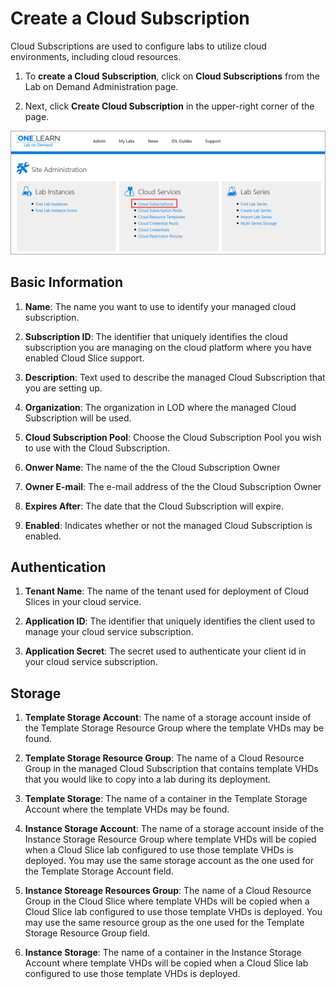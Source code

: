# Create a Cloud Subscription
Cloud Subscriptions are used to configure labs to utilize cloud environments, including cloud resources. 

1. To **create a Cloud Subscription**, click on **Cloud Subscriptions** from the Lab on Demand Administration page. 

1. Next, click **Create Cloud Subscription** in the upper-right corner of the page. 

![Cloud Subscriptions](images/cloud-subscriptions.png)

## Basic Information

1. **Name**: The name you want to use to identify your managed cloud subscription.

1. **Subscription ID**: The identifier that uniquely identifies the cloud subscription you are managing on the cloud platform where you have enabled Cloud Slice support.

1. **Description**: Text used to describe the managed Cloud Subscription that you are setting up.

1. **Organization**: The organization in LOD where the managed Cloud Subscription will be used.

1. **Cloud Subscription Pool**: Choose the Cloud Subscription Pool you wish to use with the Cloud Subscription.

1. **Onwer Name**: The name of the the Cloud Subscription Owner

1. **Owner E-mail**: The e-mail address of the the Cloud Subscription Owner

1. **Expires After**: The date that the Cloud Subscription will expire.

1. **Enabled**: Indicates whether or not the managed Cloud Subscription is enabled.

## Authentication

1. **Tenant Name**: The name of the tenant used for deployment of Cloud Slices in your cloud service.

1. **Application ID**: The identifier that uniquely identifies the client used to manage your cloud service subscription.

1. **Application Secret**: The secret used to authenticate your client id in your cloud service subscription.

## Storage

1. **Template Storage Account**: The name of a storage account inside of the Template Storage Resource Group where the template VHDs may be found. 

1. **Template Storage Resource Group**: The name of a Cloud Resource Group in the managed Cloud Subscription that contains template VHDs that you would like to copy into a lab during its deployment.

1. **Template Storage**: The name of a container in the Template Storage Account where the template VHDs may be found.

1. **Instance Storage Account**: The name of a storage account inside of the Instance Storage Resource Group where template VHDs will be copied when a Cloud Slice lab configured to use those template VHDs is deployed.  You may use the same storage account as the one used for the Template Storage Account field.

1. **Instance Storeage Resources Group**: The name of a Cloud Resource Group in the Cloud Slice where template VHDs will be copied when a Cloud Slice lab configured to use those template VHDs is deployed. You may use the same resource group as the one used for the Template Storage Resource Group field.

1. **Instance Storage**: The name of a container in the Instance Storage Account where template VHDs will be copied when a Cloud Slice lab configured to use those template VHDs is deployed.

